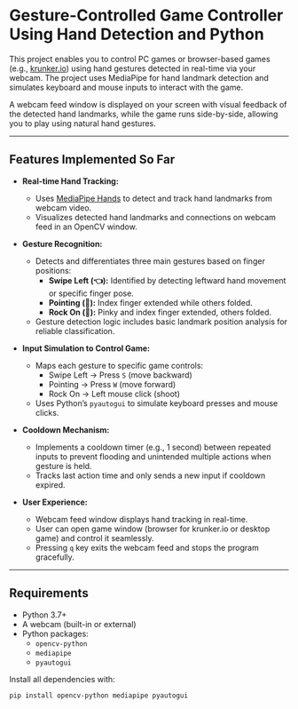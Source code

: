 # Gesture-Controlled Game Controller Using Hand Detection and Python

This project enables you to control PC games or browser-based games (e.g., [krunker.io](https://krunker.io)) using hand gestures detected in real-time via your webcam. The project uses MediaPipe for hand landmark detection and simulates keyboard and mouse inputs to interact with the game.

A webcam feed window is displayed on your screen with visual feedback of the detected hand landmarks, while the game runs side-by-side, allowing you to play using natural hand gestures.

---

## Features Implemented So Far

- **Real-time Hand Tracking:**
  - Uses [MediaPipe Hands](https://google.github.io/mediapipe/solutions/hands) to detect and track hand landmarks from webcam video.
  - Visualizes detected hand landmarks and connections on webcam feed in an OpenCV window.

- **Gesture Recognition:**
  - Detects and differentiates three main gestures based on finger positions:
    - **Swipe Left (👈):** Identified by detecting leftward hand movement or specific finger pose.
    - **Pointing (🫵):** Index finger extended while others folded.
    - **Rock On (🤟):** Pinky and index finger extended, others folded.
  - Gesture detection logic includes basic landmark position analysis for reliable classification.

- **Input Simulation to Control Game:**
  - Maps each gesture to specific game controls:
    - Swipe Left → Press `S` (move backward)
    - Pointing → Press `W` (move forward)
    - Rock On → Left mouse click (shoot)
  - Uses Python’s `pyautogui` to simulate keyboard presses and mouse clicks.

- **Cooldown Mechanism:**
  - Implements a cooldown timer (e.g., 1 second) between repeated inputs to prevent flooding and unintended multiple actions when gesture is held.
  - Tracks last action time and only sends a new input if cooldown expired.

- **User Experience:**
  - Webcam feed window displays hand tracking in real-time.
  - User can open game window (browser for krunker.io or desktop game) and control it seamlessly.
  - Pressing `q` key exits the webcam feed and stops the program gracefully.

---

## Requirements

- Python 3.7+
- A webcam (built-in or external)
- Python packages:
  - `opencv-python`
  - `mediapipe`
  - `pyautogui`

Install all dependencies with:

```bash
pip install opencv-python mediapipe pyautogui

